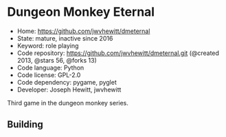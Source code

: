 # Dungeon Monkey Eternal

- Home: https://github.com/jwvhewitt/dmeternal
- State: mature, inactive since 2016
- Keyword: role playing
- Code repository: https://github.com/jwvhewitt/dmeternal.git (@created 2013, @stars 56, @forks 13)
- Code language: Python
- Code license: GPL-2.0
- Code dependency: pygame, pyglet
- Developer: Joseph Hewitt, jwvhewitt

Third game in the dungeon monkey series.

## Building
